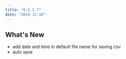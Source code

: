 ```yaml
---
title: "0.5.2.7"
date: "2019-12-18"
---
```


## What's New

- add date and time in default file name for saving csv
- auto save